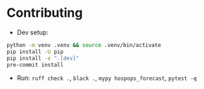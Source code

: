 # Contributing

- Dev setup:
```bash
python -m venv .venv && source .venv/bin/activate
pip install -U pip
pip install -e ".[dev]"
pre-commit install
```
- Run: `ruff check .`, `black .`, `mypy hospops_forecast`, `pytest -q`
